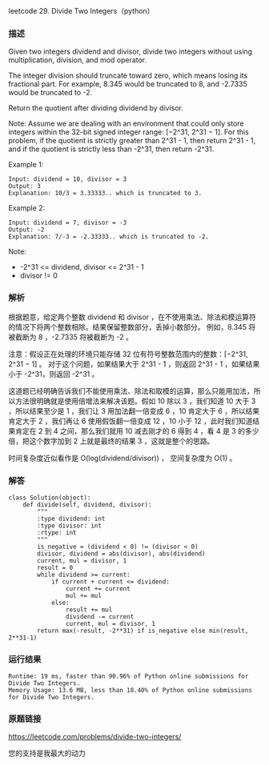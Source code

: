 leetcode  29. Divide Two Integers（python）




### 描述


Given two integers dividend and divisor, divide two integers without using multiplication, division, and mod operator.

The integer division should truncate toward zero, which means losing its fractional part. For example, 8.345 would be truncated to 8, and -2.7335 would be truncated to -2.

Return the quotient after dividing dividend by divisor.

Note: Assume we are dealing with an environment that could only store integers within the 32-bit signed integer range: [−2^31, 2^31 − 1]. For this problem, if the quotient is strictly greater than 2^31 - 1, then return 2^31 - 1, and if the quotient is strictly less than -2^31, then return -2^31.

 


Example 1:

	Input: dividend = 10, divisor = 3
	Output: 3
	Explanation: 10/3 = 3.33333.. which is truncated to 3.

	
Example 2:

	Input: dividend = 7, divisor = -3
	Output: -2
	Explanation: 7/-3 = -2.33333.. which is truncated to -2.




Note:

* -2^31 <= dividend, divisor <= 2^31 - 1
* divisor != 0


### 解析

根据题意，给定两个整数 dividend 和 divisor ，在不使用乘法、除法和模运算符的情况下将两个整数相除。结果保留整数部分，丢掉小数部分。 例如，8.345 将被截断为 8 ，-2.7335 将被截断为 -2 。

注意：假设正在处理的环境只能存储 32 位有符号整数范围内的整数：[−2^31, 2^31 − 1] 。 对于这个问题，如果结果大于 2^31 - 1 ，则返回 2^31 - 1 ，如果结果小于 -2^31，则返回 -2^31 。

这道题已经明确告诉我们不能使用乘法、除法和取模的运算，那么只能用加法，所以方法很明确就是使用倍增法来解决该题。假如 10 除以 3 ，我们知道 10 大于 3 ，所以结果至少是 1 ，我们让 3 用加法翻一倍变成 6 ，10 肯定大于 6 ，所以结果肯定大于 2 ，我们再让 6 使用假饭翻一倍变成 12 ，10 小于 12 ，此时我们知道结果肯定在 2 到 4 之间，那么我们就用 10 减去刚才的 6 得到 4 ，看 4 是 3 的多少倍，把这个数字加到 2 上就是最终的结果 3 ，这就是整个的思路。

时间复杂度近似看作是 O(log(dividend/divisor)) ， 空间复杂度为 O(1) 。

### 解答
				

	class Solution(object):
	    def divide(self, dividend, divisor):
	        """
	        :type dividend: int
	        :type divisor: int
	        :rtype: int
	        """
	        is_negative = (dividend < 0) != (divisor < 0)
	        divisor, dividend = abs(divisor), abs(dividend)
	        current, mul = divisor, 1
	        result = 0
	        while dividend >= current:
	            if current + current <= dividend:
	                current += current
	                mul += mul
	            else:
	                result += mul
	                dividend -= current
	                current, mul = divisor, 1
	        return max(-result, -2**31) if is_negative else min(result, 2**31-1)
            	      
			
### 运行结果

	Runtime: 19 ms, faster than 90.96% of Python online submissions for Divide Two Integers.
	Memory Usage: 13.6 MB, less than 18.40% of Python online submissions for Divide Two Integers.



### 原题链接

https://leetcode.com/problems/divide-two-integers/


您的支持是我最大的动力
